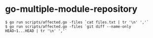 # go-multiple-module-repository

```shell
$ go run scripts/affected.go -files `cat files.txt | tr '\n' ','`
$ go run scripts/affected.go -files `git diff --name-only HEAD~1...HEAD | tr '\n' ','`
```
